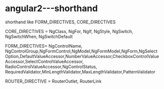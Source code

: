 # angular2---shorthand
shorthand like FORM_DIRECTIVES, CORE_DIRECTIVES


CORE_DIRECTIVES = NgClass, NgFor, NgIf, NgStyle, NgSwitch, NgSwitchWhen, NgSwitchDefault

FORM_DIRECTIVES= NgControlName, NgControlGroup,NgFormControl,NgModel,NgFormModel,NgForm,NgSelectOption,DefaultValueAccessor,NumberValueAccessor,CheckboxControlValueAccessor,SelectControlValueAccessor,  RadioControlValueAccessor,NgControlStatus, RequiredValidator,MinLengthValidator,MaxLengthValidator,PatternValidator
  

ROUTER_DIRECTIVE = RouterOutlet, RouterLink

